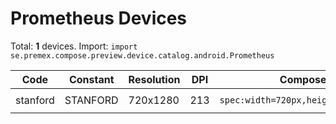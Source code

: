 # Prometheus Devices

Total: **1** devices. Import: `import se.premex.compose.preview.device.catalog.android.Prometheus`

| Code | Constant | Resolution | DPI | Compose Spec | Preview Usage |
|------|----------|------------|-----|-------------|---------------|
| stanford | STANFORD | 720x1280 | 213 | `spec:width=720px,height=1280px,dpi=213` | `@Preview(device = Prometheus.STANFORD)` |

<!-- Generated automatically. Do not edit manually. -->
